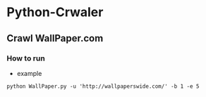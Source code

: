 # Python-Crwaler

## Crawl WallPaper.com

### How to run
* example
```angular2
python WallPaper.py -u 'http://wallpaperswide.com/' -b 1 -e 5
```
